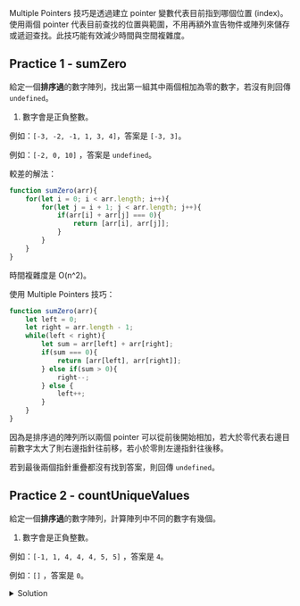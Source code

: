 <!-- Day 5 BO5-2 - Multiple Pointers -->

Multiple Pointers 技巧是透過建立 pointer 變數代表目前指到哪個位置 (index)。使用兩個 pointer 代表目前查找的位置與範圍，不用再額外宣告物件或陣列來儲存或遞迴查找。此技巧能有效減少時間與空間複雜度。

## Practice 1 - sumZero

給定一個**排序過**的數字陣列，找出第一組其中兩個相加為零的數字，若沒有則回傳 `undefined`。

1. 數字會是正負整數。

例如：`[-3, -2, -1, 1, 3, 4]`，答案是 `[-3, 3]`。

例如：`[-2, 0, 10]` ，答案是 `undefined`。

較差的解法：

```js
function sumZero(arr){
    for(let i = 0; i < arr.length; i++){
        for(let j = i + 1; j < arr.length; j++){
            if(arr[i] + arr[j] === 0){
                return [arr[i], arr[j]];
            }
        }
    }
}
```

時間複雜度是 O(n^2)。

使用 Multiple Pointers 技巧：

```js
function sumZero(arr){
    let left = 0;
    let right = arr.length - 1;
    while(left < right){
        let sum = arr[left] + arr[right];
        if(sum === 0){
            return [arr[left], arr[right]];
        } else if(sum > 0){
            right--;
        } else {
            left++;
        }
    }
}
```

因為是排序過的陣列所以兩個 pointer 可以從前後開始相加，若大於零代表右邊目前數字太大了則右邊指針往前移，若小於零則左邊指針往後移。

若到最後兩個指針重疊都沒有找到答案，則回傳 `undefined`。

## Practice 2 - countUniqueValues

給定一個**排序過**的數字陣列，計算陣列中不同的數字有幾個。

1. 數字會是正負整數。

例如：`[-1, 1, 4, 4, 4, 5, 5]` ，答案是 `4`。

例如：`[]` ，答案是 `0`。

<details>
  <summary>Solution</summary>

  ```js
  function countUniqueValues(arr){
    if(arr.length === 0){
        return 0;
    }
    let i = 0;
    for(let j = 1; j < arr.length; j++){
        if(arr[i] !== arr[j]){
            i++;
            arr[i] = arr[j];
        }
    }
    return i + 1;
  }
  ```

  讓我們依範例題目 `[-1, 1, 4, 4, 4, 5, 5]` 來看：

  | i | j |  |  |  |  |  |
  |---|---|---|---|---|---|---|
  | -1 | 1 | 4 | 4 | 4 | 5 | 5 |

  以上兩個指針數字不同所以 `i` 前進一格，接著把 `i` 指的數字變成 `j` 指的數字， `j` 前進一格，繼續跑迴圈。

  |  | i |  |  |  |  |  |
  |---|---|---|---|---|---|---|
  |  | j |  |  |  |  |  |
  | -1 | 1 | 4 | 4 | 4 | 5 | 5 |

  |  | i | j |  |  |  |  |
  |---|---|---|---|---|---|---|
  | -1 | 1 | 4 | 4 | 4 | 5 | 5 |

  以上兩個指針數字不同所以 `i` 前進一格，接著把 `i` 指的數字變成 `j` 指的數字， `j` 前進一格，繼續跑迴圈。

  |  |  | i |  |  |  |  |
  |---|---|---|---|---|---|---|
  |  |  | j |  |  |  |  |
  | -1 | 1 | 4 | 4 | 4 | 5 | 5 |

  |  |  | i | j |  |  |  |
  |---|---|---|---|---|---|---|
  | -1 | 1 | 4 | 4 | 4 | 5 | 5 |

  以上兩個指針數字**一樣**， `j` 前進一格，繼續跑迴圈。

  |  |  | i |  | j |  |  |
  |---|---|---|---|---|---|---|
  | -1 | 1 | 4 | 4 | 4 | 5 | 5 |

  以上兩個指針數字**一樣**， `j` 前進一格，繼續跑迴圈。

  |  |  | i |  |  | j |  |
  |---|---|---|---|---|---|---|
  | -1 | 1 | 4 | 4 | 4 | 5 | 5 |

  以上兩個指針數字不同所以 `i` 前進一格，接著把 `i` 指的數字變成 `j` 指的數字， `j` 前進一格，繼續跑迴圈。

  |  |  |  | i |  | j |  |
  |---|---|---|---|---|---|---|
  | -1 | 1 | 4 | **5** | 4 | 5 | 5 |

  |  |  |  | i |  |  | j |
  |---|---|---|---|---|---|---|
  | -1 | 1 | 4 | **5** | 4 | 5 | 5 |

  以上兩個指針數字**一樣**， `j` 前進一格，但 `j` 沒辦法再前進了，迴圈結束。

  |  |  |  | i |  |  | j |
  |---|---|---|---|---|---|---|
  | -1 | 1 | 4 | **5** | 4 | 5 | 5 |

  上述迴圈跑完可以發現從頭到 `i` 所指的位置數字都是整理成不重複的，所以最終回傳 `i + 1` 就是實際陣列內不同的數字個數囉。
</details>
